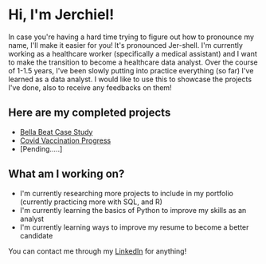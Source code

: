 # Hi, I'm Jerchiel! 
In case you're having a hard time trying to figure out how to pronounce my name, I'll make it easier for you! It's pronounced Jer-shell. I'm currently working as a healthcare worker (specifically a medical assistant) and I want to make the transition to become a healthcare data analyst. Over the course of 1-1.5 years, I've been slowly putting into practice everything (so far) I've learned as a data analyst. I would like to use this to showcase the projects I've done, also to receive any feedbacks on them! 
## Here are my completed projects
* [Bella Beat Case Study](https://github.com/jerchieljusi/Bella-Beat-Study-Case) 
* [Covid Vaccination Progress](https://github.com/jerchieljusi/Covid-Vaccination-Progress)
* [Pending.....]
## What am I working on?
* I'm currently researching more projects to include in my portfolio (currently practicing more with SQL, and R) 
* I'm currently learning the basics of Python to improve my skills as an analyst 
* I'm currently learning ways to improve my resume to become a better candidate 

You can contact me through my [LinkedIn](https://www.linkedin.com/in/jerchiel-jusi-571034b5/) for anything! 
